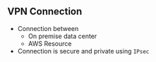 ## VPN Connection

- Connection between
  - On premise data center
  - AWS Resource
- Connection is secure and private using `IPsec`
